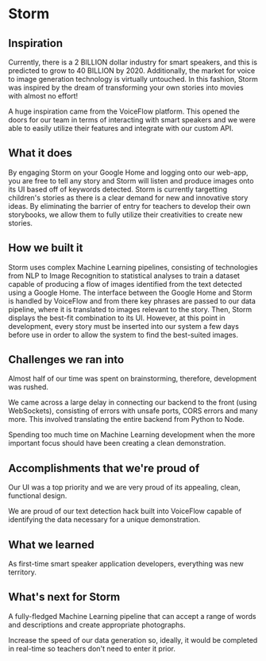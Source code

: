 # Storm
## Inspiration
Currently, there is a 2 BILLION dollar industry for smart speakers, and this is predicted to grow to 40 BILLION by 2020. Additionally, the market for voice to image generation technology is virtually untouched. In this fashion, Storm was inspired by the dream of transforming your own stories into movies with almost no effort!

A huge inspiration came from the VoiceFlow platform. This opened the doors for our team in terms of interacting with smart speakers and we were able to easily utilize their features and integrate with our custom API.

## What it does
By engaging Storm on your Google Home and logging onto our web-app, you are free to tell any story and Storm will listen and produce images onto its UI based off of keywords detected. Storm is currently targetting children's stories as there is a clear demand for new and innovative story ideas. By eliminating the barrier of entry for teachers to develop their own storybooks, we allow them to fully utilize their creativities to create new stories.

## How we built it
Storm uses complex Machine Learning pipelines, consisting of technologies from NLP to Image Recognition to statistical analyses to train a dataset capable of producing a flow of images identified from the text detected using a Google Home. The interface between the Google Home and Storm is handled by VoiceFlow and from there key phrases are passed to our data pipeline, where it is translated to images relevant to the story. Then, Storm displays the best-fit combination to its UI. However, at this point in development, every story must be inserted into our system a few days before use in order to allow the system to find the best-suited images.

## Challenges we ran into
Almost half of our time was spent on brainstorming, therefore, development was rushed.

We came across a large delay in connecting our backend to the front (using WebSockets), consisting of errors with unsafe ports, CORS errors and many more. This involved translating the entire backend from Python to Node.

Spending too much time on Machine Learning development when the more important focus should have been creating a clean demonstration.

## Accomplishments that we're proud of
Our UI was a top priority and we are very proud of its appealing, clean, functional design.

We are proud of our text detection hack built into VoiceFlow capable of identifying the data necessary for a unique demonstration.

## What we learned
As first-time smart speaker application developers, everything was new territory.

## What's next for Storm
A fully-fledged Machine Learning pipeline that can accept a range of words and descriptions and create appropriate photographs.

Increase the speed of our data generation so, ideally, it would be completed in real-time so teachers don't need to enter it prior.
